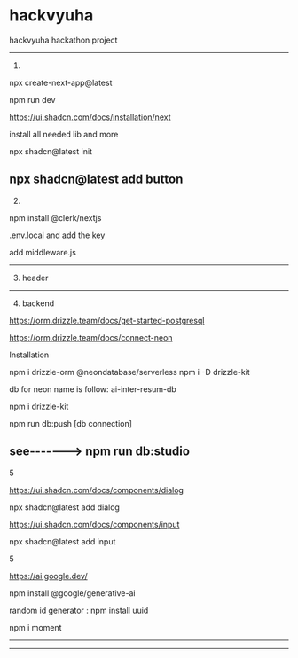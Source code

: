 # hackvyuha
hackvyuha hackathon project

--------------------------------------------------
1.

npx create-next-app@latest

npm run dev

https://ui.shadcn.com/docs/installation/next

install all needed lib and more

npx shadcn@latest init

npx shadcn@latest add button
--------------------------------------------------
2.

npm install @clerk/nextjs

.env.local and add the key

add middleware.js

--------------------------------------------------
3. header



--------------------------------------------------
4. backend

https://orm.drizzle.team/docs/get-started-postgresql

https://orm.drizzle.team/docs/connect-neon

Installation

npm i drizzle-orm @neondatabase/serverless
npm i -D drizzle-kit

db for neon name is follow:
ai-inter-resum-db

npm i drizzle-kit	

npm run db:push  [db connection]

see-------> npm run db:studio
--------------------------------------------------

5

https://ui.shadcn.com/docs/components/dialog

npx shadcn@latest add dialog

https://ui.shadcn.com/docs/components/input

npx shadcn@latest add input

5

https://ai.google.dev/

npm install @google/generative-ai

random id generator : npm install uuid

npm i moment

--------------------------------------------------



--------------------------------------------------